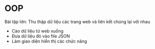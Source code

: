 # OOP
Bài tập lớn: Thu thập dữ liệu các trang web và liên kết chúng lại với nhau
- Cào dữ liệu từ web xuống
- Đưa dữ liệu đó vào file JSON
- Làm giao diện hiển thị các chức năng
